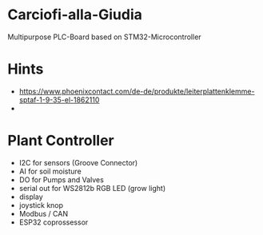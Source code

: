 # Carciofi-alla-Giudia
Multipurpose PLC-Board based on STM32-Microcontroller

# Hints
- https://www.phoenixcontact.com/de-de/produkte/leiterplattenklemme-sptaf-1-9-35-el-1862110
- 

# Plant Controller
- I2C for sensors (Groove Connector)
- AI for soil moisture
- DO for Pumps and Valves
- serial out for WS2812b RGB LED (grow light)
- display
- joystick knop
- Modbus / CAN
- ESP32 coprossessor